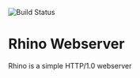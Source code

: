 
![Build Status](https://travis-ci.org/K1N62/Rhino.svg?branch=master)

# Rhino Webserver

Rhino is a simple HTTP/1.0 webserver
